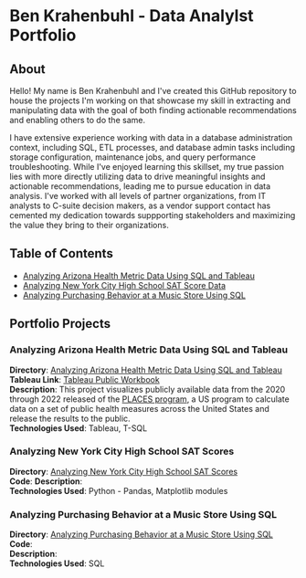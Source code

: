 # Ben Krahenbuhl - Data Analylst Portfolio
## About

Hello! My name is Ben Krahenbuhl and I've created this GitHub repository to house the projects I'm working on that showcase my skill in extracting and manipulating data with the goal of both finding actionable recommendations and enabling others to do the same.

I have extensive experience working with data in a database administration context, including SQL, ETL processes, and database admin tasks including storage configuration, maintenance jobs, and query performance troubleshooting. While I've enjoyed learning this skillset, my true passion lies with more directly utilizing data to drive meaningful insights and actionable recommendations, leading me to pursue education in data analysis. I've worked with all levels of partner organizations, from IT analysts to C-suite decision makers, as a vendor support contact has cemented my dedication towards suppporting stakeholders and maximizing the value they bring to their organizations.

## Table of Contents
* [Analyzing Arizona Health Metric Data Using SQL and Tableau](https://github.com/brkrahenbuhl/Data-Analyst-Portfolio/tree/main/Analyzing%20Arizona%20Health%20Metric%20Data%20Using%20SQL%20and%20Tableau)
* [Analyzing New York City High School SAT Score Data](https://github.com/brkrahenbuhl/Data-Analyst-Portfolio/tree/main/Analyzing%20NYC%20High%20School%20Data)
* [Analyzing Purchasing Behavior at a Music Store Using SQL](https://github.com/brkrahenbuhl/Data-Analyst-Portfolio/tree/main/Analyzing%20Purchasing%20Behavior%20at%20a%20Music%20Store%20Using%20SQL)

## Portfolio Projects
### Analyzing Arizona Health Metric Data Using SQL and Tableau
**Directory**: [Analyzing Arizona Health Metric Data Using SQL and Tableau](https://github.com/brkrahenbuhl/Data-Analyst-Portfolio/tree/main/Analyzing%20Arizona%20Health%20Metric%20Data%20Using%20SQL%20and%20Tableau)<br>
**Tableau Link**: [Tableau Public Workbook](https://public.tableau.com/app/profile/ben.krahenbuhl/viz/ArizonaPublicHealthMeasureExplorationWorkbook/Dashboard1)<br>
**Description**: This project visualizes publicly available data from the 2020 through 2022 released of the [PLACES program](https://www.cdc.gov/places/index.html), a US program to calculate data on a set of public health measures across the United States and release the results to the public.<br>
**Technologies Used**: Tableau, T-SQL

### Analyzing New York City High School SAT Scores
**Directory**: [Analyzing New York City High School SAT Scores](https://github.com/brkrahenbuhl/Data-Analyst-Portfolio/tree/main/Analyzing%20NYC%20High%20School%20Data)<br>
**Code**: 
**Description**: <br>
**Technologies Used**: Python - Pandas, Matplotlib modules

### Analyzing Purchasing Behavior at a Music Store Using SQL
**Directory**: [Analyzing Purchasing Behavior at a Music Store Using SQL](https://github.com/brkrahenbuhl/Data-Analyst-Portfolio/tree/main/Analyzing%20Purchasing%20Behavior%20at%20a%20Music%20Store%20Using%20SQL#analyzing-purchasing-behavior-at-a-music-store-using-sql)<br>
**Code**: <br>
**Description**: <br>
**Technologies Used**: SQL
